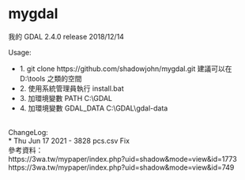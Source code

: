 # mygdal
我的 GDAL 2.4.0 release 2018/12/14


Usage:<br>
<ul>
	<li>1. git clone https://github.com/shadowjohn/mygdal.git  建議可以在 D:\tools 之類的空間</li>
	<li>2. 使用系統管理員執行 install.bat</li>
    <li>3. 加環境變數 PATH C:\GDAL</li>
    <li>4. 加環境變數 GDAL_DATA C:\GDAL\gdal-data</li>
</ul>
<br>
ChangeLog:<br>
* Thu Jun 17 2021 <FeatherMountain>
- 3828 pcs.csv Fix

<br>
參考資料：<br>
https://3wa.tw/mypaper/index.php?uid=shadow&mode=view&id=1773<br>
https://3wa.tw/mypaper/index.php?uid=shadow&mode=view&id=749
